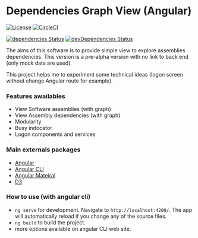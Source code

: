 # Dependencies Graph View (Angular)

[![License](https://img.shields.io/npm/l/@angular/cli.svg)](/LICENSE) 
[![CircleCI](https://circleci.com/gh/iceman63/Dependencies.Graph.View.svg?style=svg)](https://circleci.com/gh/iceman63/Dependencies.Graph.View)

[![dependencies Status](https://david-dm.org/iceman63/Dependencies.Graph.View/status.svg)](https://david-dm.org/iceman63/Dependencies.Graph.View)
[![devDependencies Status](https://david-dm.org/iceman63/Dependencies.Graph.View/dev-status.svg)](https://david-dm.org/iceman63/Dependencies.Graph.View?type=dev)

The aims of this software is to provide simple view to explore assemblies dependencies. This version is a pre-alpha version with no link to back end (only mock data are used).

This project helps me to experiment some technical ideas (logon screen without change Angular route for example).

### Features awailables
- View Software assemblies (with graph)
- View Assembly dependencies (with graph)
- Modularity
- Busy indocator
- Logon components and services

### Main externals packages
- [Angular](https://angular.io/)
- [Angular CLI](https://cli.angular.io/)
- [Angular Mateiral](https://material.angular.io/)
- [D3](https://d3js.org/)

### How to use (with angular cli)
- `ng serve` for development. Navigate to `http://localhost:4200/`. The app will automatically reload if you change any of the source files.
- `ng build` to build the project.
- more options available on angular CLI web site.
